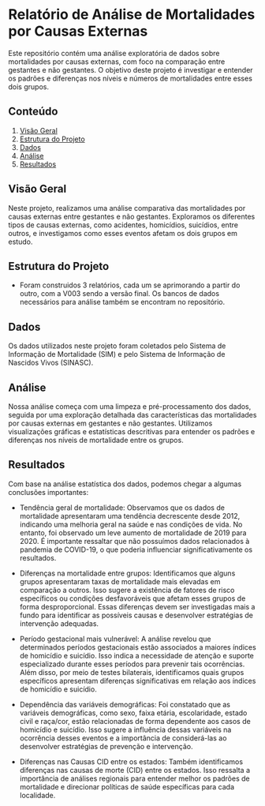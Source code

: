 # Relatório de Análise de Mortalidades por Causas Externas

Este repositório contém uma análise exploratória de dados sobre mortalidades por causas externas, com foco na comparação entre gestantes e não gestantes. O objetivo deste projeto é investigar e entender os padrões e diferenças nos níveis e números de mortalidades entre esses dois grupos.

## Conteúdo

1. [Visão Geral](#visão-geral)
2. [Estrutura do Projeto](#estrutura-do-projeto)
3. [Dados](#dados)
4. [Análise](#análise)
5. [Resultados](#resultados)


## Visão Geral

Neste projeto, realizamos uma análise comparativa das mortalidades por causas externas entre gestantes e não gestantes. Exploramos os diferentes tipos de causas externas, como acidentes, homicídios, suicídios, entre outros, e investigamos como esses eventos afetam os dois grupos em estudo.

## Estrutura do Projeto

- Foram construidos 3 relatórios, cada um se aprimorando a partir do outro, com a V003 sendo a versão final. Os bancos de dados necessários para análise também se encontram no repositório.

## Dados

Os dados utilizados neste projeto foram coletados pelo Sistema de Informação de Mortalidade (SIM) e pelo Sistema de Informação de Nascidos Vivos (SINASC).

## Análise

Nossa análise começa com uma limpeza e pré-processamento dos dados, seguida por uma exploração detalhada das características das mortalidades por causas externas em gestantes e não gestantes. Utilizamos visualizações gráficas e estatísticas descritivas para entender os padrões e diferenças nos níveis de mortalidade entre os grupos.

## Resultados

Com base na análise estatística dos dados, podemos chegar a algumas conclusões importantes:

- Tendência geral de mortalidade: Observamos que os dados de mortalidade apresentaram uma tendência decrescente desde 2012, indicando uma melhoria geral na saúde e nas condições de vida. No entanto, foi observado um leve aumento de mortalidade de 2019 para 2020. É importante ressaltar que não possuímos dados relacionados à pandemia de COVID-19, o que poderia influenciar significativamente os resultados.

- Diferenças na mortalidade entre grupos: Identificamos que alguns grupos apresentaram taxas de mortalidade mais elevadas em comparação a outros. Isso sugere a existência de fatores de risco específicos ou condições desfavoráveis que afetam esses grupos de forma desproporcional. Essas diferenças devem ser investigadas mais a fundo para identificar as possíveis causas e desenvolver estratégias de intervenção adequadas.

- Período gestacional mais vulnerável: A análise revelou que determinados períodos gestacionais estão associados a maiores índices de homicídio e suicídio. Isso indica a necessidade de atenção e suporte especializado durante esses períodos para prevenir tais ocorrências. Além disso, por meio de testes bilaterais, identificamos quais grupos específicos apresentam diferenças significativas em relação aos índices de homicídio e suicídio.

- Dependência das variáveis demográficas: Foi constatado que as variáveis demográficas, como sexo, faixa etária, escolaridade, estado civil e raça/cor, estão relacionadas de forma dependente aos casos de homicídio e suicídio. Isso sugere a influência dessas variáveis na ocorrência desses eventos e a importância de considerá-las ao desenvolver estratégias de prevenção e intervenção.

- Diferenças nas Causas CID entre os estados: Também identificamos diferenças nas causas de morte (CID) entre os estados. Isso ressalta a importância de análises regionais para entender melhor os padrões de mortalidade e direcionar políticas de saúde específicas para cada localidade.

